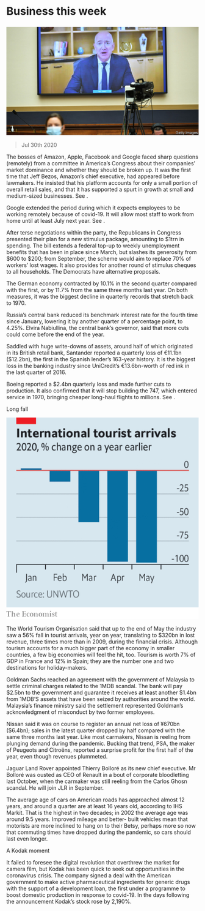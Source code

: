 ###### 

# Business this week 

#####  

![image](images/20200801_WWP002.jpg) 

> Jul 30th 2020 

The bosses of Amazon, Apple, Facebook and Google faced sharp questions (remotely) from a committee in America’s Congress about their companies’ market dominance and whether they should be broken up. It was the first time that Jeff Bezos, Amazon’s chief executive, had appeared before lawmakers. He insisted that his platform accounts for only a small portion of overall retail sales, and that it has supported a spurt in growth at small and medium-sized businesses. See .


Google extended the period during which it expects employees to be working remotely because of covid-19. It will allow most staff to work from home until at least July next year. See . 

After terse negotiations within the party, the Republicans in Congress presented their plan for a new stimulus package, amounting to $1trn in spending. The bill extends a federal top-up to weekly unemployment benefits that has been in place since March, but slashes its generosity from $600 to $200; from September, the scheme would aim to replace 70% of workers’ lost wages. It also provides for another round of stimulus cheques to all households. The Democrats have alternative proposals.

The German economy contracted by 10.1% in the second quarter compared with the first, or by 11.7% from the same three months last year. On both measures, it was the biggest decline in quarterly records that stretch back to 1970. 

Russia’s central bank reduced its benchmark interest rate for the fourth time since January, lowering it by another quarter of a percentage point, to 4.25%. Elvira Nabiullina, the central bank’s governor, said that more cuts could come before the end of the year.

Saddled with huge write-downs of assets, around half of which originated in its British retail bank, Santander reported a quarterly loss of €11.1bn ($12.2bn), the first in the Spanish lender’s 163-year history. It is the biggest loss in the banking industry since UniCredit’s €13.6bn-worth of red ink in the last quarter of 2016.

Boeing reported a $2.4bn quarterly loss and made further cuts to production. It also confirmed that it will stop building the 747, which entered service in 1970, bringing cheaper long-haul flights to millions. See .

Long fall

![image](images/20200801_WWC011.png) 


The World Tourism Organisation said that up to the end of May the industry saw a 56% fall in tourist arrivals, year on year, translating to $320bn in lost revenue, three times more than in 2009, during the financial crisis. Although tourism accounts for a much bigger part of the economy in smaller countries, a few big economies will feel the hit, too. Tourism is worth 7% of GDP in France and 12% in Spain; they are the number one and two destinations for holiday-makers.

Goldman Sachs reached an agreement with the government of Malaysia to settle criminal charges related to the 1MDB scandal. The bank will pay $2.5bn to the government and guarantee it receives at least another $1.4bn from 1MDB’S assets that have been seized by authorities around the world. Malaysia’s finance ministry said the settlement represented Goldman’s acknowledgment of misconduct by two former employees.

Nissan said it was on course to register an annual net loss of ¥670bn ($6.4bn); sales in the latest quarter dropped by half compared with the same three months last year. Like most carmakers, Nissan is reeling from plunging demand during the pandemic. Bucking that trend, PSA, the maker of Peugeots and Citroëns, reported a surprise profit for the first half of the year, even though revenues plummeted.

Jaguar Land Rover appointed Thierry Bolloré as its new chief executive. Mr Bolloré was ousted as CEO of Renault in a bout of corporate bloodletting last October, when the carmaker was still reeling from the Carlos Ghosn scandal. He will join JLR in September.

The average age of cars on American roads has approached almost 12 years, and around a quarter are at least 16 years old, according to IHS Markit. That is the highest in two decades; in 2002 the average age was around 9.5 years. Improved mileage and better- built vehicles mean that motorists are more inclined to hang on to their Betsy, perhaps more so now that commuting times have dropped during the pandemic, so cars should last even longer.

A Kodak moment

It failed to foresee the digital revolution that overthrew the market for camera film, but Kodak has been quick to seek out opportunities in the coronavirus crisis. The company signed a deal with the American government to make active pharmaceutical ingredients for generic drugs with the support of a development loan, the first under a programme to boost domestic production in response to covid-19. In the days following the announcement Kodak’s stock rose by 2,190%.

